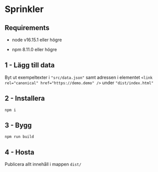 # Sprinkler

## Requirements

- node v16.15.1 eller högre

- npm 8.11.0 eller högre

## 1 - Lägg till data

Byt ut exempeltexter i `"src/data.json"` samt adressen i elementet `<link rel="canonical" href="https://demo.demo" />` under `"dist/index.html"`

## 2 - Installera

```
npm i
```

## 3 - Bygg

```
npm run build
```

## 4 - Hosta

Publicera allt innehåll i mappen `dist/`
